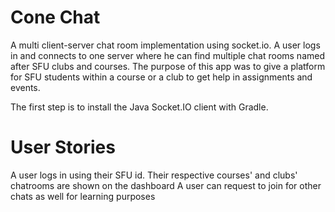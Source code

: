 # **Cone Chat**

A multi client-server chat room implementation using socket.io.
A user logs in and connects to one server where he can find multiple chat rooms named after SFU clubs and courses.
The purpose of this app was to give a platform for SFU students within a course or a club to get help in assignments and events.


The first step is to install the Java Socket.IO client with Gradle.

# **User Stories**
A user logs in using their SFU id.
Their respective courses' and clubs' chatrooms are shown on the dashboard
A user can request to join for other chats as well for learning purposes 

